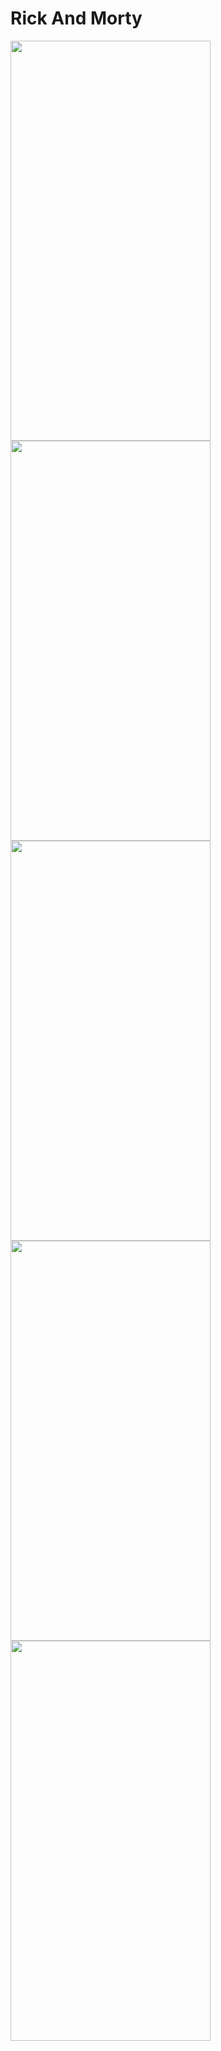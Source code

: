 <h1>Rick And Morty</h1>

<img src="https://github.com/user-attachments/assets/3c16da7a-d8a3-4170-b723-9e7c68151aad" width="320" height="640">

<img src="https://github.com/user-attachments/assets/8683c409-02b9-4d7c-9c12-a2430b7a9769" width="320" height="640">

<img src="https://github.com/user-attachments/assets/394ca69c-a832-4499-b380-7bed36bc500b" width="320" height="640">

<img src="https://github.com/user-attachments/assets/6d6c185c-4368-4afd-90b5-937acfc3c412" width="320" height="640">

<img src="https://github.com/user-attachments/assets/9a76bcea-c17b-46cd-a1b1-9b8ca8944ca7" width="320" height="640">



